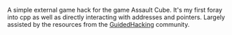   A simple external game hack for the game Assault Cube. It's my first foray into cpp as well as directly interacting with addresses and pointers. Largely assisted by the resources from the [GuidedHacking](https://guidedhacking.com/) community.
